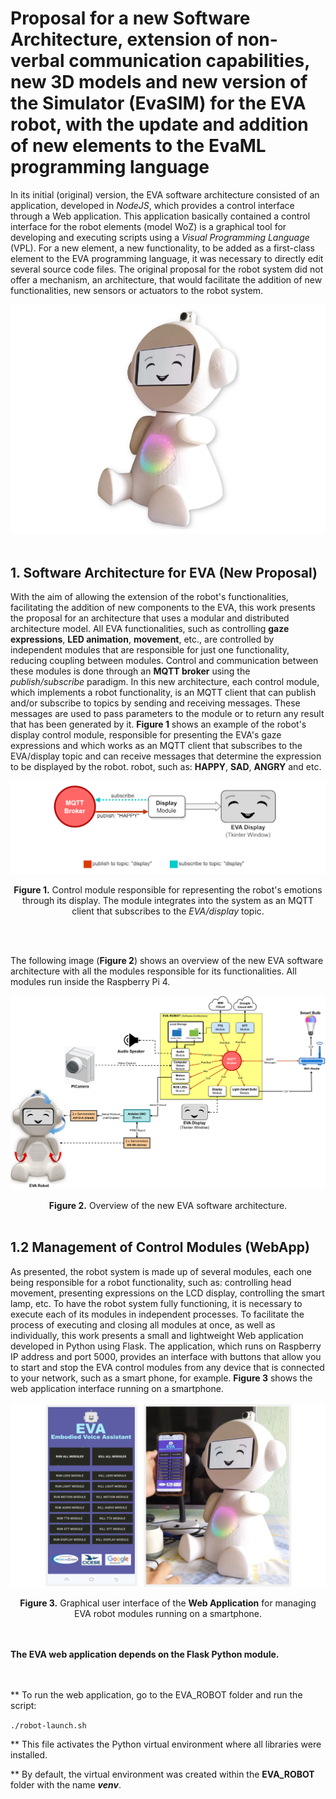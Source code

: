 # Proposal for a new Software Architecture, extension of non-verbal communication capabilities, new 3D models and new version of the Simulator (EvaSIM) for the EVA robot, with the update and addition of new elements to the EvaML programming language #


In its initial (original) version, the EVA software architecture consisted of an application, developed in *NodeJS*, which provides a control interface through a Web application. This application basically contained a control interface for the robot elements (model WoZ) is a graphical tool for developing and executing scripts using a *Visual Programming Language* (VPL). For a new element, a new functionality, to be added as a first-class element to the EVA programming language, it was necessary to directly edit several source code files. The original proposal for the robot system did not offer a mechanism, an architecture, that would facilitate the addition of new functionalities, new sensors or actuators to the robot system.

![alt text](img-eva-new.png)
</br></br>

## 1.  Software Architecture for EVA (New Proposal)
With the aim of allowing the extension of the robot's functionalities, facilitating the addition of new components to the EVA, this work presents the proposal for an architecture that uses a modular and distributed architecture model. All EVA functionalities, such as controlling **gaze expressions**, **LED animation**, **movement**, etc., are controlled by independent modules that are responsible for just one functionality, reducing coupling between modules. Control and communication between these modules is done through an **MQTT broker** using the *publish/subscribe* paradigm. In this new architecture, each control module, which implements a robot functionality, is an MQTT client that can publish and/or subscribe to topics by sending and receiving messages. These messages are used to pass parameters to the module or to return any result that has been generated by it. **Figure 1** shows an example of the robot's display control module, responsible for presenting the EVA's gaze expressions and which works as an MQTT client that subscribes to the EVA/display topic and can receive messages that determine the expression to be displayed by the robot. robot, such as: **HAPPY**, **SAD**, **ANGRY** and etc.

![alt text](img-arch1.png)
<div align="center">
<strong>Figure 1.</strong> Control module responsible for representing the robot's emotions through its display. The module integrates into the system as an MQTT client that subscribes to the <em>EVA/display</em> topic.
</div>

</br></br>

The following image (**Figure 2**) shows an overview of the new EVA software architecture with all the modules responsible for its functionalities. All modules run inside the Raspberry Pi 4.

![alt text](eva-arch-rasp.png)
<div align="center">
<strong>Figure 2.</strong> Overview of the new EVA software architecture.
</div>
</br>

## 1.2 Management of Control Modules (WebApp)
As presented, the robot system is made up of several modules, each one being responsible for a robot functionality, such as: controlling head movement, presenting expressions on the LCD display, controlling the smart lamp, etc. To have the robot system fully functioning, it is necessary to execute each of its modules in independent processes. To facilitate the process of executing and closing all modules at once, as well as individually, this work presents a small and lightweight Web application developed in Python using Flask. The application, which runs on Raspberry IP address and port 5000, provides an interface with buttons that allow you to start and stop the EVA control modules from any device that is connected to your network, such as a smart phone, for example. **Figure 3** shows the web application interface running on a smartphone.

![alt text](img-eva-web-app.png)
<div align="center">
<strong>Figure 3.</strong> Graphical user interface of the <strong>Web Application</strong> for managing EVA robot modules running on a smartphone.
</div>

</br></br>
**The EVA web application depends on the Flask Python module.**

</br></br>
** To run the web application, go to the EVA_ROBOT folder and run the script:

`
./robot-launch.sh
`

** This file activates the Python virtual environment where all libraries were installed.

** By default, the virtual environment was created within the **EVA_ROBOT** folder with the name ***venv***.

